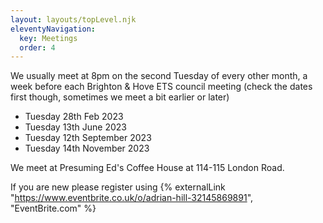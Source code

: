 ```yaml
---
layout: layouts/topLevel.njk
eleventyNavigation:
  key: Meetings
  order: 4
---
```


We usually meet at 8pm on the second Tuesday of every other month, a week before each Brighton & Hove ETS council meeting (check the dates first though, sometimes we meet a bit earlier or later)

- Tuesday 28th Feb 2023
- Tuesday 13th June 2023
- Tuesday 12th September 2023
- Tuesday 14th November 2023

We meet at Presuming Ed's Coffee House at 114-115 London Road.

If you are new please register using {% externalLink "https://www.eventbrite.co.uk/o/adrian-hill-32145869891", "EventBrite.com" %}



